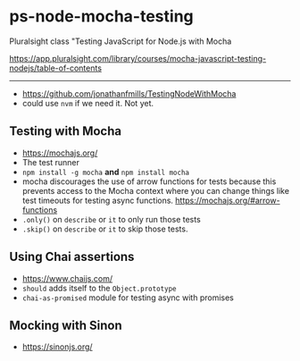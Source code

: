 # ps-node-mocha-testing
Pluralsight class "Testing JavaScript for Node.js with Mocha

https://app.pluralsight.com/library/courses/mocha-javascript-testing-nodejs/table-of-contents

----

* https://github.com/jonathanfmills/TestingNodeWithMocha
* could use `nvm` if we need it.  Not yet.

## Testing with Mocha
* https://mochajs.org/
* The test runner
* `npm install -g mocha` **and** `npm install mocha`
* mocha discourages the use of arrow functions for tests because this prevents access to the Mocha context where you can change things like test timeouts for testing async functions. https://mochajs.org/#arrow-functions
* `.only()` on `describe` or `it` to only run those tests
* `.skip()` on `describe` or `it` to skip those tests.

## Using Chai assertions
* https://www.chaijs.com/
* `should` adds itself to the `Object.prototype`
* `chai-as-promised` module for testing async with promises

## Mocking with Sinon
* https://sinonjs.org/
